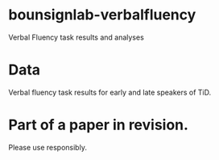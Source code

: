 # bounsignlab-verbalfluency
Verbal Fluency task results and analyses

# Data
Verbal fluency task results for early and late speakers of TiD.

# Part of a paper in revision. 
Please use responsibly.

